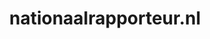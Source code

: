 ---
layout: post
title:  "nationaalrapporteur.nl"
internal_url:  "/dutchgov/nationaalrapporteur.nl.html"
categories: dutchgov
---